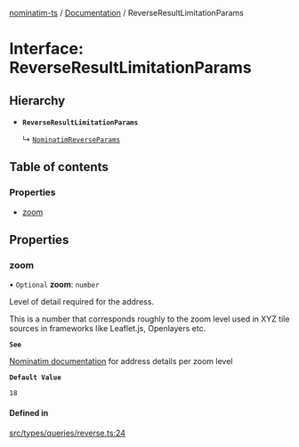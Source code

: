 [nominatim-ts](../README.md) / [Documentation](../modules.md) / ReverseResultLimitationParams

# Interface: ReverseResultLimitationParams

## Hierarchy

- **`ReverseResultLimitationParams`**

  ↳ [`NominatimReverseParams`](NominatimReverseParams.md)

## Table of contents

### Properties

- [zoom](ReverseResultLimitationParams.md#zoom)

## Properties

### zoom

• `Optional` **zoom**: `number`

Level of detail required for the address.

This is a number that corresponds roughly to the zoom level used in XYZ tile sources in frameworks like Leaflet.js, Openlayers etc.

**`See`**

[Nominatim documentation](https://nominatim.org/release-docs/develop/api/Reverse/#result-limitation) for address details per zoom level

**`Default Value`**

`18`

#### Defined in

[src/types/queries/reverse.ts:24](https://github.com/blksnk/nominatim-ts/blob/2f25718/src/types/queries/reverse.ts#L24)
